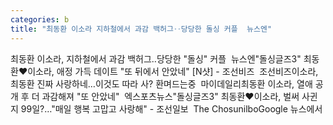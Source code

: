 ```yaml
---
categories: b
title: "최동환 이소라 지하철에서 과감 백허그‥당당한 돌싱 커플  뉴스엔"
---
```

최동환 이소라, 지하철에서 과감 백허그‥당당한 "돌싱" 커플&nbsp;&nbsp;뉴스엔"돌싱글즈3" 최동환♥이소라, 애정 가득 데이트 "또 뒤에서 안았네" [N샷] - 조선비즈&nbsp;&nbsp;조선비즈이소라, 최동환 진짜 사랑하네…이것도 따라 사? 환며드는중&nbsp;&nbsp;마이데일리최동환 이소라, 열애 공개 후 더 과감해져 "또 안았네"&nbsp;&nbsp;엑스포츠뉴스"돌싱글즈3" 최동환♥이소라, 벌써 사귄지 99일?…"매일 행복 고맙고 사랑해" - 조선일보&nbsp;&nbsp;The ChosunilboGoogle 뉴스에서